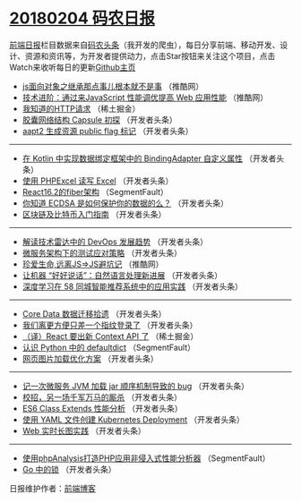 # [20180204 码农日报](http://hao.caibaojian.com/date/2018/02/04)

[前端日报](http://caibaojian.com/c/news)栏目数据来自[码农头条](http://hao.caibaojian.com/)（我开发的爬虫），每日分享前端、移动开发、设计、资源和资讯等，为开发者提供动力，点击Star按钮来关注这个项目，点击Watch来收听每日的更新[Github主页](https://github.com/kujian/frontendDaily)
* [js面向对象之继承那点事儿根本就不是事](http://hao.caibaojian.com/64384.html) （推酷网）
* [技术进阶：通过来JavaScript 性能调优提高 Web 应用性能](http://hao.caibaojian.com/64385.html) （推酷网）
* [我知道的HTTP请求](http://hao.caibaojian.com/64348.html) （稀土掘金）
* [胶囊网络结构 Capsule 初探](http://hao.caibaojian.com/64362.html) （开发者头条）
* [aapt2 生成资源 public flag 标记](http://hao.caibaojian.com/64365.html) （开发者头条）

***
* [在 Kotlin 中实现数据绑定框架中的 BindingAdapter 自定义属性](http://hao.caibaojian.com/64366.html) （开发者头条）
* [使用 PHPExcel 读写 Excel](http://hao.caibaojian.com/64367.html) （开发者头条）
* [React16.2的fiber架构](http://hao.caibaojian.com/64346.html) （SegmentFault）
* [你知道 ECDSA 是如何保护你的数据的么？](http://hao.caibaojian.com/64361.html) （开发者头条）
* [区块链及比特币入门指南](http://hao.caibaojian.com/64351.html) （开发者头条）

***
* [解读技术雷达中的 DevOps 发展趋势](http://hao.caibaojian.com/64353.html) （开发者头条）
* [微服务架构下的测试应对策略](http://hao.caibaojian.com/64356.html) （开发者头条）
* [珍爱生命,远离JS=&gt;JS避坑记](http://hao.caibaojian.com/64383.html) （推酷网）
* [让机器 “好好说话”：自然语言处理新进展](http://hao.caibaojian.com/64359.html) （开发者头条）
* [深度学习在 58 同城智能推荐系统中的应用实践](http://hao.caibaojian.com/64354.html) （开发者头条）

***
* [Core Data 数据迁移拾遗](http://hao.caibaojian.com/64363.html) （开发者头条）
* [我们离更方便只差一个指纹登录了](http://hao.caibaojian.com/64364.html) （开发者头条）
* [（译）React 要出新 Context API 了](http://hao.caibaojian.com/64347.html) （稀土掘金）
* [认识 Python 中的 defaultdict](http://hao.caibaojian.com/64345.html) （SegmentFault）
* [网页图片加载优化方案](http://hao.caibaojian.com/64357.html) （开发者头条）

***
* [记一次微服务 JVM 加载 jar 顺序机制导致的 bug](http://hao.caibaojian.com/64349.html) （开发者头条）
* [校招，另一场千军万马的厮杀](http://hao.caibaojian.com/64358.html) （开发者头条）
* [ES6 Class Extends 性能分析](http://hao.caibaojian.com/64360.html) （开发者头条）
* [使用 YAML 文件创建 Kubernetes Deployment](http://hao.caibaojian.com/64355.html) （开发者头条）
* [Web 实时长图实践](http://hao.caibaojian.com/64352.html) （开发者头条）

***
* [使用phpAnalysis打造PHP应用非侵入式性能分析器](http://hao.caibaojian.com/64344.html) （SegmentFault）
* [Go 中的锁](http://hao.caibaojian.com/64350.html) （开发者头条）

日报维护作者：[前端博客](http://caibaojian.com/) 